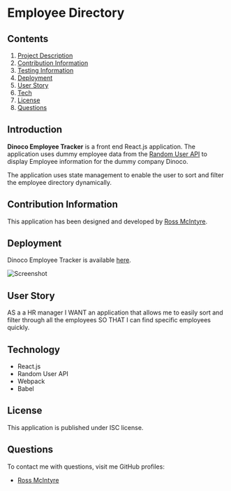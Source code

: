 # Employee Directory
      
## Contents

1. [Project Description](##project-description)
2. [Contribution Information](##contribution-information)
3. [Testing Information](##testing-information)
4. [Deployment](##deployment)
5. [User Story](##user-story)
6. [Tech](##technology)
7. [License](##license)
8. [Questions](##questions)

## Introduction

**Dinoco Employee Tracker** is a front end React.js application. The application uses dummy employee data from the [Random User API](https://randomuser.me/) to display Employee information for the dummy company Dinoco.

The application uses state management to enable the user to sort and filter the employee directory dynamically.

## Contribution Information

This application has been designed and developed by [Ross McIntyre](https://github.com/ross-mc).

## Deployment

Dinoco Employee Tracker is available [here](https://employee-directory-dinoco.netlify.app/).

![Screenshot](https://user-images.githubusercontent.com/67362834/112750731-2f01b300-8fc2-11eb-9bb4-fb8758c54750.JPG)

## User Story

AS a a HR manager
I WANT an application that allows me to easily sort and filter through all the employees
SO THAT I can find specific employees quickly.

## Technology

- React.js
- Random User API
- Webpack
- Babel

## License

This application is published under ISC license.

## Questions

To contact me with questions, visit me GitHub profiles:

- [Ross McIntyre](https://github.com/ross-mc)
